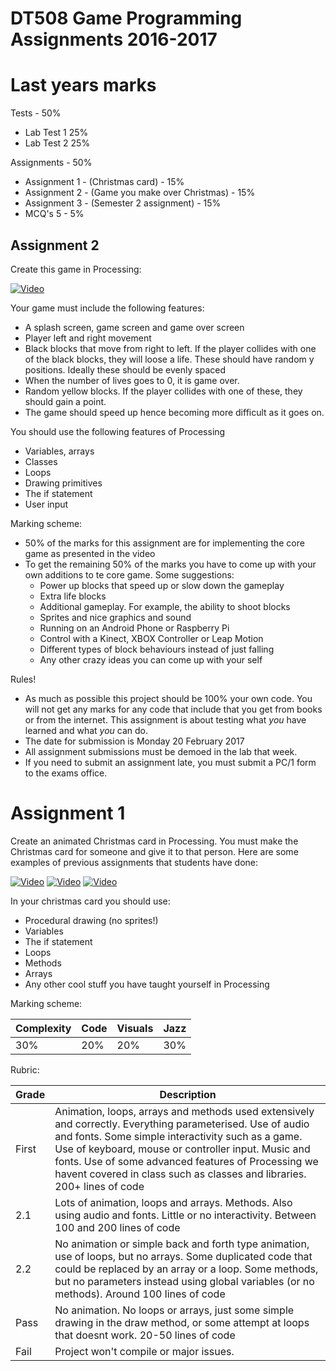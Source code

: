 # DT508 Game Programming Assignments 2016-2017

# Last years marks

Tests - 50%
- Lab Test 1 25%
- Lab Test 2 25%

Assignments - 50%
- Assignment 1 - (Christmas card) - 15%
- Assignment 2 - (Game you make over Christmas) - 15%
- Assignment 3 - (Semester 2 assignment) - 15%
- MCQ's 5 - 5%

## Assignment 2
Create this game in Processing:

[![Video](http://img.youtube.com/vi/DXlPvvmSogU/0.jpg)](http://www.youtube.com/watch?v=DXlPvvmSogU)

Your game must include the following features:
- A splash screen, game screen and game over screen
- Player left and right movement
- Black blocks that move from right to left. If the player collides with one of the black blocks, they will loose a life. These should have random y positions. Ideally these should be evenly spaced
- When the number of lives goes to 0, it is game over.
- Random yellow blocks. If the player collides with one of these, they should gain a point.
- The game should speed up hence becoming more difficult as it goes on.

You should use the following features of Processing
- Variables, arrays
- Classes
- Loops
- Drawing primitives
- The if statement
- User input

Marking scheme:
- 50% of the marks for this assignment are for implementing the core game as presented in the video
- To get the remaining 50% of the marks you have to come up with your own additions to te core game. Some suggestions:
	- Power up blocks that speed up or slow down the gameplay
	- Extra life blocks
	- Additional gameplay. For example, the ability to shoot blocks
	- Sprites and nice graphics and sound
	- Running on an Android Phone or Raspberry Pi
	- Control with a Kinect, XBOX Controller or Leap Motion
	- Different types of block behaviours instead of just falling 
	- Any other crazy ideas you can come up with your self

Rules!

- As much as possible this project should be 100% your own code. You will not get any marks for any code that include that you get from books or from the internet. This assignment is about testing what *you* have learned and what *you* can do.
- The date for submission is Monday 20 February 2017
- All assignment submissions must be demoed in the lab that week.
- If you need to submit an assignment late, you must submit a PC/1 form to the exams office.

# Assignment 1

Create an animated Christmas card in Processing. You must make the Christmas card for someone and give it to that person. 
Here are some examples of previous assignments that students have done:

[![Video](http://img.youtube.com/vi/Yy5MzcFQ99s/0.jpg)](http://www.youtube.com/watch?v=Yy5MzcFQ99s)
[![Video](http://img.youtube.com/vi/S575a92AsuQ/0.jpg)](http://www.youtube.com/watch?v=S575a92AsuQ)
[![Video](http://img.youtube.com/vi/wAEABphUJB8/0.jpg)](http://www.youtube.com/watch?v=wAEABphUJB8)

In your christmas card you should use:

- Procedural drawing (no sprites!)
- Variables
- The if statement
- Loops
- Methods
- Arrays
- Any other cool stuff you have taught yourself in Processing 

Marking scheme:

| Complexity | Code | Visuals | Jazz |
|------------|----|---------|------|
|30%         |20% |20%      |30%   |

Rubric:

| Grade | Description |
| ------|-------------|
| First | Animation, loops, arrays and methods used extensively and correctly. Everything parameterised. Use of audio and fonts. Some simple interactivity such as a game. Use of keyboard, mouse or controller input. Music and fonts. Use of some advanced features of Processing we havent covered in class such as classes and libraries. 200+ lines of code|
| 2.1 | Lots of animation, loops and arrays. Methods. Also using audio and fonts. Little or no interactivity. Between 100 and 200 lines of code |
| 2.2 | No animation or simple back and forth type animation, use of loops, but no arrays. Some duplicated code that could be replaced by an array or a loop. Some methods, but no parameters instead using global variables (or no methods). Around 100 lines of code|
| Pass | No animation. No loops or arrays, just some simple drawing in the draw method, or some attempt at loops that doesnt work. 20-50 lines of code |
| Fail | Project won't compile or major issues. |